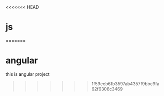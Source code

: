 <<<<<<< HEAD
# js
=======
# angular
this is angular project
>>>>>>> 1f59eeb6fb3597ab4357f9bbc9fa62f6306c3469
